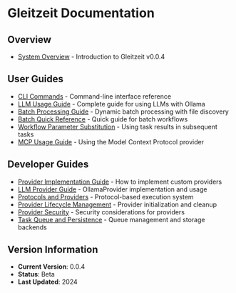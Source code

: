 # Gleitzeit Documentation

## Overview
- [System Overview](overview.md) - Introduction to Gleitzeit v0.0.4

## User Guides
- [CLI Commands](CLI_COMMANDS.md) - Command-line interface reference
- [LLM Usage Guide](LLM_USAGE_GUIDE.md) - Complete guide for using LLMs with Ollama
- [Batch Processing Guide](BATCH_PROCESSING_DESIGN.md) - Dynamic batch processing with file discovery
- [Batch Quick Reference](BATCH_QUICK_REFERENCE.md) - Quick guide for batch workflows
- [Workflow Parameter Substitution](WORKFLOW_PARAMETER_SUBSTITUTION.md) - Using task results in subsequent tasks
- [MCP Usage Guide](MCP_USAGE_GUIDE.md) - Using the Model Context Protocol provider

## Developer Guides
- [Provider Implementation Guide](PROVIDER_IMPLEMENTATION_GUIDE.md) - How to implement custom providers
- [LLM Provider Guide](LLM_PROVIDER_GUIDE.md) - OllamaProvider implementation and usage
- [Protocols and Providers](PROTOCOLS_PROVIDERS_EXECUTION.md) - Protocol-based execution system
- [Provider Lifecycle Management](PROVIDER_LIFECYCLE_MANAGEMENT.md) - Provider initialization and cleanup
- [Provider Security](PROVIDER_SECURITY_DOCUMENTATION.md) - Security considerations for providers
- [Task Queue and Persistence](TASK_QUEUE_PERSISTENCE.md) - Queue management and storage backends

## Version Information
- **Current Version**: 0.0.4
- **Status**: Beta
- **Last Updated**: 2024
